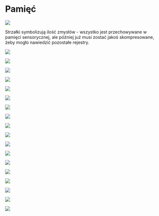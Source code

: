 # Pamięć

![](../.gitbook/assets/screenshot-2020-03-10-at-17.53.54.png)

Strzałki symbolizują ilość zmysłów - wszystko jest przechowywane w pamięci sensorycznej, ale później już musi zostać jakoś skompresowane, żeby mogło nawiedzić pozostałe rejestry.

![](../.gitbook/assets/screenshot-2020-03-10-at-18.13.49.png)

![](../.gitbook/assets/screenshot-2020-03-10-at-18.14.31%20%281%29.png)

![](../.gitbook/assets/screenshot-2020-03-10-at-18.15.46.png)

![](../.gitbook/assets/screenshot-2020-03-10-at-18.19.16.png)

![](../.gitbook/assets/screenshot-2020-03-10-at-18.21.09.png)

![](../.gitbook/assets/screenshot-2020-03-10-at-18.21.48%20%281%29.png)

![](../.gitbook/assets/screenshot-2020-03-10-at-18.25.07.png)

![](../.gitbook/assets/screenshot-2020-03-10-at-18.26.04.png)

![](../.gitbook/assets/screenshot-2020-03-10-at-18.29.01.png)

![](../.gitbook/assets/screenshot-2020-03-10-at-18.29.38.png)

![](../.gitbook/assets/screenshot-2020-03-10-at-18.31.12.png)

![](../.gitbook/assets/screenshot-2020-03-10-at-18.33.22.png)

![](../.gitbook/assets/screenshot-2020-03-10-at-18.39.33.png)

![](../.gitbook/assets/screenshot-2020-03-10-at-18.41.29.png)

![](../.gitbook/assets/screenshot-2020-03-10-at-18.42.06.png)

![](../.gitbook/assets/screenshot-2020-03-10-at-18.46.44.png)

![](../.gitbook/assets/screenshot-2020-03-10-at-18.48.07.png)

![](../.gitbook/assets/screenshot-2020-03-10-at-18.49.23.png)

